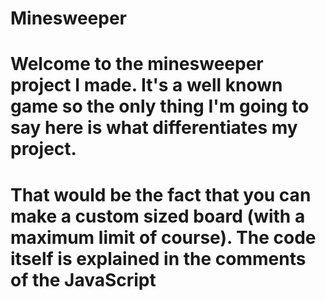 # Minesweeper
# Welcome to the minesweeper project I made. It's a well known game so the only thing I'm going to say here is what differentiates my project.
# That would be the fact that you can make a custom sized board (with a maximum limit of course). The code itself is explained in the comments of the JavaScript
